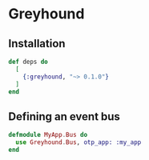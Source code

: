 # Greyhound

## Installation

```elixir
def deps do
  [
    {:greyhound, "~> 0.1.0"}
  ]
end
```

## Defining an event bus

```elixir
defmodule MyApp.Bus do
  use Greyhound.Bus, otp_app: :my_app
end
```

